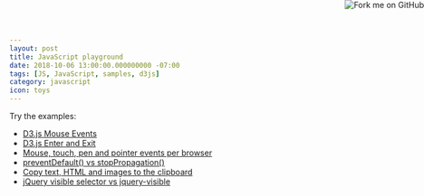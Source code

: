 ```yaml
---
layout: post
title: JavaScript playground
date: 2018-10-06 13:00:00.000000000 -07:00
tags: [JS, JavaScript, samples, d3js]
category: javascript
icon: toys
---
```


Try the examples:

* [D3.js Mouse Events](https://seattle.azurewebsites.net/d3js-mouse-events.html)
* [D3.js Enter and Exit](https://seattle.azurewebsites.net/d3js-enter-and-exit.html)
* [Mouse, touch, pen and pointer events per browser](https://seattle.azurewebsites.net/mouse-and-pointer-events.html)
* [preventDefault() vs stopPropagation()](https://seattle.azurewebsites.net/event-prevent-default.html)
* [Copy text, HTML and images to the clipboard](https://seattle.azurewebsites.net/clipboard-copy.html)
* [jQuery visible selector vs jquery-visible](https://seattle.azurewebsites.net/jquery-visible-example.html)

<!-- https://blog.github.com/2008-12-19-github-ribbons/ -->
<a href="https://github.com/kiewic/js-playground"><img style="position: absolute; top: 0; right: 0; border: 0;" src="https://s3.amazonaws.com/github/ribbons/forkme_right_darkblue_121621.png" alt="Fork me on GitHub"></a>

